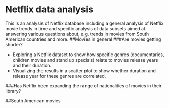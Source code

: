 # Netflix data analysis
This is an analysis of Netflix database including a general analysis of Netflix movie trends in time and specific analysis of data subsets aimed at answering various questions about, e.g. trends in movies from South American countries and more.
##Movies in general
###Are movies getting shorter? 
- Exploring a Netflix dataset to show how specific genres (documentaries, children movies and stand up specials) relate to movies release years and their duration. 
- Visualizing the results in a scatter plot to show whether duration and release year for these genres are correlated.
  
###Has Netflix been expanding the range of nationalities of movies in their library?

##South American movies
